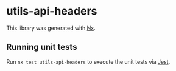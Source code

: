# utils-api-headers

This library was generated with [Nx](https://nx.dev).

## Running unit tests

Run `nx test utils-api-headers` to execute the unit tests via [Jest](https://jestjs.io).
